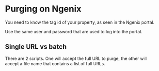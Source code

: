 # Purging on Ngenix
You need to know the tag id of your property, as seen in the Ngenix portal. 

Use the same user and password that are used to log into the portal. 

## Single URL vs batch
There are 2 scripts. One will accept the full URL to purge, the other will accept a file name that contains a list of full URLs.
